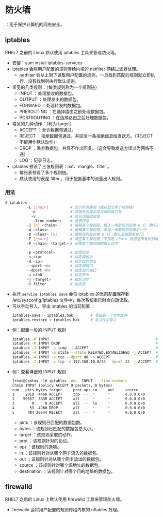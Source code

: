# 防火墙

：用于保护计算机的网络安全。

## iptables

RHEL7 之前的 Linux 默认使用 iptables 工具来管理防火墙。
- 安装：yum install iptables-services
- iptables 会将用户配置的规则传给内核的 netfilter 网络过滤器处理。
  - netfilter 会从上到下读取用户配置的规则，一旦找到匹配的规则就立即执行，没有找到则执行默认规则。
- 常见的几类规则：（每类规则称为一个规则链）
  - INPUT ：处理接收的数据包。
  - OUTPUT ：处理发出的数据包。
  - FORWARD ：处理转发的数据包。
  - PREROUTING ：在选择路由之前处理数据包。
  - POSTROUTING ：在选择路由之后处理数据包。
- 常见的几种动作：（称为 target）
  - ACCEPT ：允许数据包通过。
  - REJECT ：拒绝数据包通过，并回复一条拒绝信息给发送方。（REJECT 不能用作默认动作）
  - DROP ：丢弃数据包，并且不作出回复。（这会导致发送方误以为网络不通）
  - LOG ：记录日志。
- iptables 预设了三张规则表：nat、mangle、filter 。
  - 每张表预设了多个规则链。
  - 默认使用的表是 filter ，用于配置基本的流量出入规则。

### 用法

```sh
$ iptables
          -L [chain]          # 显示所有规则（或只显示某个规则链）
            -n                # 将服务名显示成具体的端口号
            -v                # 显示详细的信息
            --line-numbers    # 显示行号
          -I [n] <chain>      # 编辑某个规则链，插入一条新规则到第 n 行（默认是第一行）
          -A <class>          # 编辑某个规则链，添加一条新规则到最后一行
          -D <class> [n]      # 删除规则链的第 n 行（默认是删除所有行）
          -F [chain]          # 清空某个规则链（不指定 chain 则清空所有规则链）
          -P <chain> <target> # 设置某个规则链的默认动作

          -p <protocal>       # 指定协议
          -s <ip>             # 指定源地址
          -d <ip>             # 指定目的地址
          --sport <n>         # 指定源端口
          --dport <n>         # 指定目的端口
          -i eth0             # 指定网卡
          -j <target>         # 指定动作
          -t filter           # 指定表
```

- 执行 `service iptables save` 会将 iptables 的当前配置保存到 /etc/sysconfig/iptables 文件中，每次系统重启时会自动读取。
- 可以手动导入、导出 iptables 的当前配置：
  ```sh
  iptables-save > iptables.bak        # 导出到一个文本文件
  iptables-restore < iptables.bak     # 从文件中导入
  ```
- 例：配置一般的 INPUT 规则
    ```sh
    iptables -D INPUT                                                 # 删除 INPUT 规则链
    iptables -P INPUT DROP                                            # 设置 INPUT 规则链的默认动作为 DROP
    iptables -I INPUT -p icmp -j ACCEPT                               # 在 INPUT 规则链的开头插入一条新规则，允许接收 icmp 数据包
    iptables -A INPUT -m state --state RELATED,ESTABLISHED -j ACCEPT  # 允许接收本机发起的连接的响应
    iptables -A INPUT -p tcp --dport 80 -j ACCEPT                     # 允许所有 IP 地址发送 tcp 数据包到 80 端口
    iptables -I INPUT -p tcp -s 192.168.10.0/24 --dport 22 -j ACCEPT  # 允许指定 IP 地址网段发送 tcp 数据包到 22 端口
    ```
- 例：查看详细的 INPUT 规则
  ```sh
  [root@Centos ~]# iptables -nvL  INPUT  --line-numbers 
  Chain INPUT (policy ACCEPT 0 packets, 0 bytes)
  num   pkts bytes target     prot opt in     out     source               destination         
  1     2819  446K ACCEPT     tcp  --  *      *       0.0.0.0/0            0.0.0.0/0            tcp dpt:80
  2    50557  383M ACCEPT     all  --  *      *       0.0.0.0/0            0.0.0.0/0            ctstate RELATED,ESTABLISHED
  3        0     0 ACCEPT     all  --  lo     *       0.0.0.0/0            0.0.0.0/0           
  4       53  4960 DROP       all  --  *      *       0.0.0.0/0            0.0.0.0/0            ctstate INVALID
  5      484 26644 REJECT     all  --  *      *       0.0.0.0/0            0.0.0.0/0            reject-with icmp-host-prohibited
  ```
  - pkts ：该规则已匹配的数据包数。
  - bytes ：该规则已匹配的数据包总大小。
  - target ：该规则采取的动作。
  - prot ：该规则针对的协议。
  - opt ：该规则的选项。
  - in ：该规则针对从哪个网卡流入的数据包。
  - out ：该规则针对从哪个网卡流出的数据包。
  - source ：该规则针对哪个源地址的数据包。
  - destination ：该规则针对哪个目的地址的数据包。

## firewalld

RHEL7 之后的 Linux 上默认使用 firewalld 工具来管理防火墙。
- firewalld 会将用户配置的规则传给内核的 nftables 处理。
